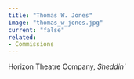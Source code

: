 ```yaml
---
title: "Thomas W. Jones"
image: "thomas_w_jones.jpg"
current: "false"
related:
- Commissions
---
```


Horizon Theatre Company, *Sheddin'*
